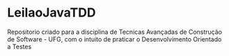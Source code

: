 # LeilaoJavaTDD
Repositorio criado para a disciplina de Tecnicas Avançadas de Construção de Software - UFG, com o intuito de praticar o Desenvolvimento Orientado a Testes
